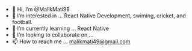 - 👋 Hi, I’m @MalikMati98
- 👀 I’m interested in ... React Native Development, swiming, cricket, and football.
- 🌱 I’m currently learning ... React Native
- 💞️ I’m looking to collaborate on ...
- 📫 How to reach me ... malikmati49@gmail.com

<!---
MalikMati98/MalikMati98 is a ✨ special ✨ repository because its `README.md` (this file) appears on your GitHub profile.
You can click the Preview link to take a look at your changes.
--->
